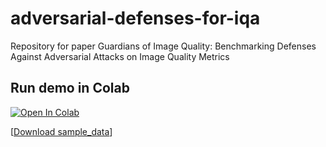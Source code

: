 # adversarial-defenses-for-iqa
Repository for paper Guardians of Image Quality: Benchmarking Defenses Against Adversarial Attacks on Image Quality Metrics

## Run demo in Colab
[![Open In Colab](https://colab.research.google.com/assets/colab-badge.svg)](https://colab.research.google.com/drive/1tehUB4AMsUegDVcMLaht61ftrCPV5cHd?usp=sharing)


[[Download sample_data](https://drive.google.com/file/d/1p-aUCzq0_TU0txApohFCQxcvCueEgqEr/view?usp=drive_link)]
